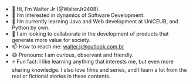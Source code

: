 - 👋 Hi, I’m Walter Jr (@WalterJr2408).
- 👀 I’m interested in dynamics of Software Development.
- 🌱 I’m currently learning Java and Web development at UniCEUB, and Python by own.
- 💞️ I am looking to collaborate in the development of products that generate more value for society.
- 📫 How to reach me: walter.jr@outlook.com.br
- 😄 Pronouns: I am curious, observant and friendly.
- ⚡ Fun fact: I like learning anything that interests me, but even more sharing knowledge. I also love films and series, and I learn a lot from the real or fictional stories in these contents.

<!---
WalterJr2408/WalterJr2408 is a ✨ special ✨ repository because its `README.md` (this file) appears on your GitHub profile.
You can click the Preview link to take a look at your changes.
--->
